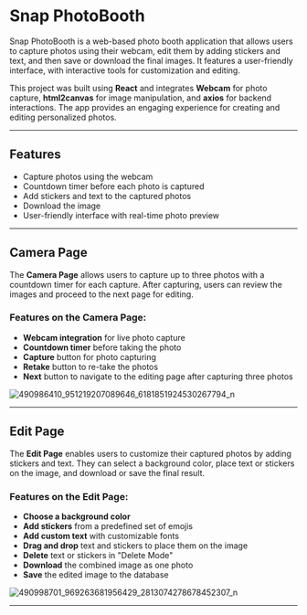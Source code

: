 # Snap PhotoBooth

Snap PhotoBooth is a web-based photo booth application that allows users to capture photos using their webcam, edit them by adding stickers and text, and then save or download the final images. It features a user-friendly interface, with interactive tools for customization and editing.

This project was built using **React** and integrates **Webcam** for photo capture, **html2canvas** for image manipulation, and **axios** for backend interactions. The app provides an engaging experience for creating and editing personalized photos.

---

## Features

- Capture photos using the webcam
- Countdown timer before each photo is captured
- Add stickers and text to the captured photos
- Download the image
- User-friendly interface with real-time photo preview

---

## Camera Page

The **Camera Page** allows users to capture up to three photos with a countdown timer for each capture. After capturing, users can review the images and proceed to the next page for editing.

### Features on the Camera Page:
- **Webcam integration** for live photo capture
- **Countdown timer** before taking the photo
- **Capture** button for photo capturing
- **Retake** button to re-take the photos
- **Next** button to navigate to the editing page after capturing three photos

![490986410_951219207089646_6181851924530267794_n](https://github.com/user-attachments/assets/85830da0-07f0-4f21-a5f5-72612f98543b) <!-- Replace with the actual image path -->

---

## Edit Page


The **Edit Page** enables users to customize their captured photos by adding stickers and text. They can select a background color, place text or stickers on the image, and download or save the final result.

### Features on the Edit Page:
- **Choose a background color**
- **Add stickers** from a predefined set of emojis
- **Add custom text** with customizable fonts
- **Drag and drop** text and stickers to place them on the image
- **Delete** text or stickers in "Delete Mode"
- **Download** the combined image as one photo
- **Save** the edited image to the database

![490998701_969263681956429_2813074278678452307_n](https://github.com/user-attachments/assets/cd926dcc-0fc9-48f1-8736-1c16d39ba355)

---
